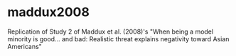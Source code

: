 # maddux2008
Replication of Study 2 of Maddux et al. (2008)'s "When being a model minority is good... and bad: Realistic threat explains negativity toward Asian Americans"
